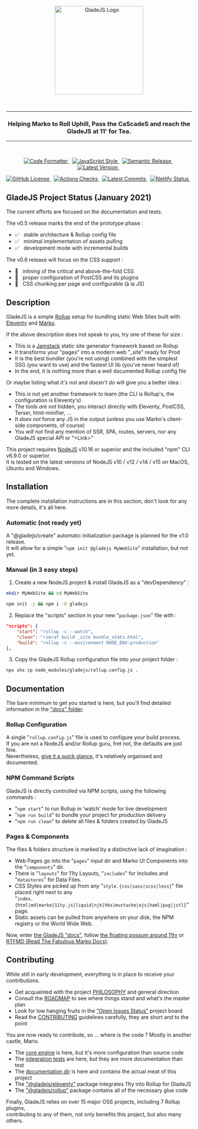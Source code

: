 <p align="center">
    <a href="https://gladejs.com" rel="nofollow">
        <img width="240" alt="GladeJS Logo" src="https://raw.githubusercontent.com/gladejs/gladejs/master/pages/logos/gladejs-hsl.svg">
    </a>
</p>

<br/><hr/>

<h3 align="center">Helping Marko to Roll Uphill, Pass the CaScadeS and reach the GladeJS at 11' for Tea.</h3>

<hr/><br/>

<p align="center">
    <a href="https://github.com/prettier/prettier">
        <img alt="Code Formatter" src="https://badgen.net/badge/code%20format/prettier/ff69b4">
    </a>
    &nbsp;
    <a href="https://standardjs.com" rel="nofollow">
        <img alt="JavaScript Style" src="https://badgen.net/badge/code%20style/standard/green">
    </a>
    &nbsp;
    <a href="https://github.com/semantic-release/semantic-release">
        <img alt="Semantic Release" src="https://badgen.net/badge/%20%20%F0%9F%93%A6%F0%9F%9A%80/semantic-release/e10079">
    </a>
    &nbsp;
    <a href="https://www.npmjs.com/package/gladejs" rel="nofollow">
        <img alt="Latest Version" src="https://badgen.net/npm/v/gladejs">
    </a>
    &nbsp;
</p>

<p align="center">
    <a href="https://github.com/gladejs/gladejs/blob/master/LICENSE">
        <img alt="GitHub License" src="https://badgen.net/github/license/gladejs/gladejs">
    </a>
    &nbsp;
    <a href="https://github.com/gladejs/gladejs/actions">
        <img alt="Actions Checks" src="https://badgen.net/github/checks/gladejs/gladejs">
    </a>
    &nbsp;
    <a href="https://github.com/gladejs/gladejs/commits/next">
        <img alt="Latest Commits" src="https://badgen.net/github/last-commit/gladejs/gladejs/next">
    </a>
    &nbsp;
    <a href="https://app.netlify.com/sites/main-gladejs-site/deploys" rel="nofollow">
        <img alt="Netlify Status" src="https://api.netlify.com/api/v1/badges/8e4756b1-ba23-45b4-a9ab-6fb041c40056/deploy-status">
    </a>
    &nbsp;
</p>

## GladeJS Project Status (January 2021)

The current efforts are focused on the documentation and tests.

The v0.5 release marks the end of the prototype phase :

-   ✅ &nbsp; stable architecture & Rollup config file
-   ✅ &nbsp; minimal implementation of assets pulling
-   ✅ &nbsp; development mode with incremental builds

The v0.6 release will focus on the CSS support :

-   🚧 &nbsp; inlining of the critical and above-the-fold CSS
-   🚧 &nbsp; proper configuration of PostCSS and its plugins
-   🚧 &nbsp; CSS chunking per page and configurable (à la JS)

## Description

GladeJS is a simple [Rollup](https://rollupjs.org) setup for bundling static Web Sites built with [Eleventy](https://www.11ty.dev) and [Marko](https://markojs.com).

If the above description does not speak to you, try one of these for size :

-   This is a [Jamstack](https://jamstack.org) static site generator framework based on Rollup
-   It transforms your "pages" into a modern web "\_site" ready for Prod
-   It is the best bundler (you're not using) combined with the simplest \
    SSG (you want to use) and the fastest UI lib (you've never heard of)
-   In the end, it is nothing more than a well documented Rollup config file

Or maybe listing what _it's not_ and _doesn't do_ will give you a better idea :

-   This _is not_ yet another framework to learn (the CLI is Rollup's, the configuration is Eleventy's)
-   The tools _are not_ hidden, you interact directly with Eleventy, PostCSS, Terser, html-minifier, ...
-   It _does not_ force any JS in the output (unless you use Marko's client-side components, of course)
-   You _will not_ find any mention of SSR, SPA, routes, servers, nor any GladeJS special API or "\<Link\>"

This project requires [NodeJS](https://nodejs.org) v10.16 or superior and the included "npm" CLI v6.9.0 or superior. \
It is tested on the latest versions of NodeJS v10 / v12 / v14 / v15 on MacOS, Ubuntu and Windows.

## Installation

The complete installation instructions are in this section, don't look for any more details, it's all here.

### Automatic (not ready yet)

A "@gladejs/create" automatic initialization package is planned for the v1.0 release. \
It will allow for a simple "`npm init @gladejs MyWebSite`" installation, but not yet.

### Manual (in 3 easy steps)

1. Create a new NodeJS project & install GladeJS as a "devDependency" :

```bash
mkdir MyWebSite && cd MyWebSite

npm init -y && npm i -D gladejs
```

2. Replace the "scripts" section in your new "`package.json`" file with :

```json
"scripts": {
    "start": "rollup -c --watch",
    "clean": "rimraf build _site bundle_stats.html",
    "build": "rollup -c --environment NODE_ENV:production"
},
```

3. Copy the GladeJS Rollup configuration file into your project folder :

```bash
npx shx cp node_modules/gladejs/rollup.config.js .
```

## Documentation

The bare minimum to get you started is here, but you'll find detailed information in the ["docs" folder](./docs/).

### Rollup Configuration

A single "`rollup.config.js`" file is used to configure your build process. \
If you are not a NodeJS and/or Rollup guru, fret not, the defaults are just fine. \
Nevertheless, [give it a quick glance](./rollup.config.js), it's relatively organised and documented.

### NPM Command Scripts

GladeJS is directly controlled via NPM scripts, using the following commands :

-   "`npm start`" to run Rollup in 'watch' mode for live development
-   "`npm run build`" to bundle your project for production delivery
-   "`npm run clean`" to delete all files & folders created by GladeJS

### Pages & Components

The files & folders structure is marked by a distinctive lack of imagination :

-   Web Pages go into the "`pages`" input dir and Marko UI Components into the "`components`" dir.
-   There is "`layouts`" for 11ty Layouts, "`includes`" for Includes and "`datastores`" for Data Files.
-   CSS Styles are picked up from any "`style.{css|sass|scss|less}`" file placed right next to any \
    "`index.{html|md|marko|11ty.js|liquid|njk|hbs|mustache|ejs|haml|pug|jstl}`" page.
-   Static assets can be pulled from anywhere on your disk, the NPM registry or the World Wide Web.

Now, enter [the GladeJS "docs"](./docs/), follow [the floating possum around 11ty](https://www.11ty.dev/docs/) or [RTFMD (Read The Fabulous Marko Docs)](https://markojs.com/docs/getting-started/).

## Contributing

While still in early development, everything is in place to receive your contributions.

-   Get acquainted with the project [PHILOSOPHY](./PHILOSOPHY.md) and general direction
-   Consult the [ROADMAP](./ROADMAP.md) to see where things stand and what's the master plan
-   Look for low hanging fruits in the ["Open Issues Status"](https://github.com/gladejs/gladejs/projects/1) project board
-   Read the [CONTRIBUTING](./CONTRIBUTING.md) guidelines carefully, they are short and to the point

You are now ready to contribute, so ... where is the code ? Mostly in another castle, Mario.

-   The [core engine](./rollup.config.js) is here, but it's more configuration than source code
-   The [integration tests](./tests/) are here, but they are more documentation than test
-   The [documentation dir](./docs/) is here and contains the actual meat of this project
-   The ["@gladejs/eleventy"](./packages/eleventy/) package integrates 11ty into Rollup for GladeJS
-   The ["@gladejs/rollup"](./packages/rollup/) package contains all of the necessary glue code

Finally, GladeJS relies on over 15 major OSS projects, including 7 Rollup plugins, \
contributing to any of them, not only benefits this project, but also many others.
